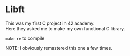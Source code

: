 # Libft
This was my first C project in 42 academy.  
Here they asked me to make my own functional C library.

`make re` to compile  

NOTE: I obviously remastered this one a few times.
